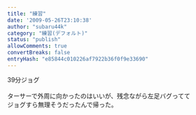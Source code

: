 ```yaml
---
title: "練習"
date: '2009-05-26T23:10:38'
author: "subaru44k"
category: "練習(デフォルト)"
status: "publish"
allowComments: true
convertBreaks: false
entryHash: "e85844c010226af7922b36f0f9e33690"
---
```

39分ジョグ<br>
<br>
ターサーで外周に向かったのはいいが、残念ながら左足バグってて<br>
ジョグすら無理そうだったんで帰った。
